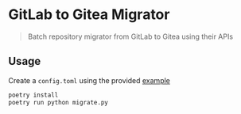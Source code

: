 # GitLab to Gitea Migrator
> Batch repository migrator from GitLab to Gitea using their APIs

## Usage
Create a `config.toml` using the provided [example](config.toml.example)

```python
poetry install
poetry run python migrate.py
```
